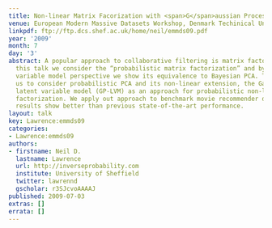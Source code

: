 ```yaml
---
title: Non-linear Matrix Facorization with <span>G</span>aussian Proceses
venue: European Modern Massive Datasets Workshop, Denmark Techinical University, Copenhagen
linkpdf: ftp://ftp.dcs.shef.ac.uk/home/neil/emmds09.pdf
year: '2009'
month: 7
day: '3'
abstract: A popular approach to collaborative filtering is matrix factorization. In
  this talk we consider the “probabilistic matrix factorization” and by taking a latent
  variable model perspective we show its equivalence to Bayesian PCA. This inspires
  us to consider probabilistic PCA and its non-linear extension, the Gaussian process
  latent variable model (GP-LVM) as an approach for probabilistic non-linear matrix
  factorization. We apply out approach to benchmark movie recommender data sets. The
  results show better than previous state-of-the-art performance.
layout: talk
key: Lawrence:emmds09
categories:
- Lawrence:emmds09
authors:
- firstname: Neil D.
  lastname: Lawrence
  url: http://inverseprobability.com
  institute: University of Sheffield
  twitter: lawrennd
  gscholar: r3SJcvoAAAAJ
published: 2009-07-03
extras: []
errata: []
---
```

